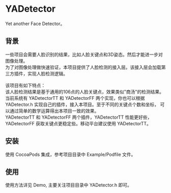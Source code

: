 # YADetector

Yet another Face Detector。</br>

## 背景
一些项目会需要人脸识别的结果，比如人脸关键点和3D姿态。然后才能进一步对图像处理。</br>
为了对图像处理做快速验证，本项目提供了人脸检测的接入层。该接入层会加载第三方插件，实现人脸检测逻辑。</br>
</br>
该项目有如下特点：</br>
该人脸检测结果是基于通用的106点的人脸关键点，效果类似"商汤"的检测结果。</br>
当前系统有 YADetectorTT 和 YADetectorFF 两个实现，你也可以根据 YADetector.h 实现自己的插件，接入本项目。至于不同的关键点个数和坐标，
可以通过简单的数学运算得出本项目一致的效果。</br>
YADetectorTT 和 YADetectorFF 两个插件，YADetectorTT 性能更好些，YADetectorFF 获取关键点更稳定些。移动平台建议使用 YADetectorTT。</br>
## 安装

使用 CocoaPods 集成，参考项目目录中 Example/Podfile 文件。

## 使用

使用方法详见 Demo, 主要关注项目目录中 YADetector.h 即可。

